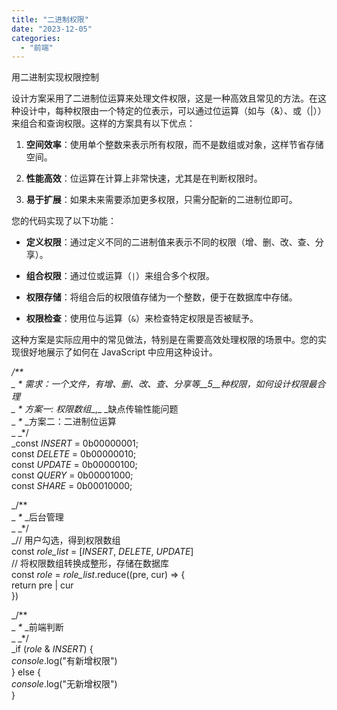 ```yaml
---
title: "二进制权限"
date: "2023-12-05"
categories: 
  - "前端"
---
```


用二进制实现权限控制

设计方案采用了二进制位运算来处理文件权限，这是一种高效且常见的方法。在这种设计中，每种权限由一个特定的位表示，可以通过位运算（如与（&）、或（|））来组合和查询权限。这样的方案具有以下优点：

1. **空间效率**：使用单个整数来表示所有权限，而不是数组或对象，这样节省存储空间。

3. **性能高效**：位运算在计算上非常快速，尤其是在判断权限时。

5. **易于扩展**：如果未来需要添加更多权限，只需分配新的二进制位即可。

您的代码实现了以下功能：

- **定义权限**：通过定义不同的二进制值来表示不同的权限（增、删、改、查、分享）。

- **组合权限**：通过位或运算（`|`）来组合多个权限。

- **权限存储**：将组合后的权限值存储为一个整数，便于在数据库中存储。

- **权限检查**：使用位与运算（`&`）来检查特定权限是否被赋予。

这种方案是实际应用中的常见做法，特别是在需要高效处理权限的场景中。您的实现很好地展示了如何在 JavaScript 中应用这种设计。

_/\*\*  
_ _\*_ _需求：一个文件，有增、删、改、查、分享等__5__种权限，如何设计权限最合理  
_ _\*_ _方案一__:_ _权限数组__,_ _缺点传输性能问题  
_ _\*_ _方案二：二进制位运算  
_ _\*/  
_const _INSERT_ \= 0b00000001;  
const _DELETE_ \= 0b00000010;  
const _UPDATE_ \= 0b00000100;  
const _QUERY_  \= 0b00001000;  
const _SHARE_  \= 0b00010000;  
  
_/\*\*  
_ _\*_ _后台管理  
_ _\*/  
_// 用户勾选，得到权限数组  
const _role\_list_ \= \[_INSERT_, _DELETE_, _UPDATE_\]  
// 将权限数组转换成整形，存储在数据库  
const _role_ \= _role\_list_.reduce((pre, cur) => {  
    return pre | cur  
})  
  
  
_/\*\*  
_ _\*_ _前端判断  
_ _\*/  
_if (_role_ & _INSERT_) {  
    _console_.log("有新增权限")  
} else {  
    _console_.log("无新增权限")  
}
